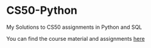 # CS50-Python

My Solutions to CS50 assignments in Python and SQL

You can find the course material and assignments [here](https://cs50.harvard.edu/x/2020/)
